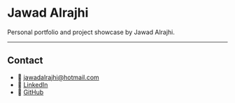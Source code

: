 # Jawad Alrajhi

Personal portfolio and project showcase by Jawad Alrajhi.

---

## Contact

- 📧 jawadalrajhi@hotmail.com  
- 🔗 [LinkedIn](https://linkedin.com/in/yourprofile)  
- 🔗 [GitHub](https://github.com/Jawadalrajhi)
